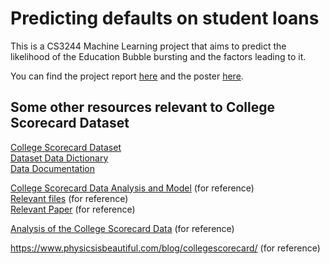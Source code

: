 # Predicting defaults on student loans
This is a CS3244 Machine Learning project that aims to predict the likelihood of the Education Bubble bursting and the factors leading to it.

You can find the project report [here](https://github.com/amrut-prabhu/loan-default-prediction/blob/master/Final%20Report.pdf) and the poster [here](https://github.com/amrut-prabhu/loan-default-prediction/blob/master/CS3244%20Poster.pdf).

## Some other resources relevant to College Scorecard Dataset
[College Scorecard Dataset](https://collegescorecard.ed.gov/data/)  
[Dataset Data Dictionary](https://collegescorecard.ed.gov/assets/CollegeScorecardDataDictionary.xlsx)  
[Data Documentation](https://collegescorecard.ed.gov/assets/FullDataDocumentation.pdf)  

[College Scorecard Data Analysis and Model](http://jasontdean.com/R/collegeScoreCard.html) (for reference)   
[Relevant files](https://github.com/JTDean123/collegeScorecard) (for reference)   
[Relevant Paper](https://collegescorecard.ed.gov/assets/UsingFederalDataToMeasureAndImprovePerformance.pdf) (for reference)    

[Analysis of the College Scorecard Data](https://www.physicsisbeautiful.com/blog/collegescorecard-analysis/) (for reference)   

https://www.physicsisbeautiful.com/blog/collegescorecard/ (for reference) 


